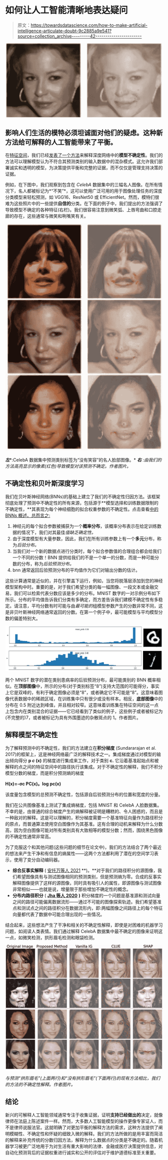 # 如何让人工智能清晰地表达疑问

> 原文：<https://towardsdatascience.com/how-to-make-artificial-intelligence-articulate-doubt-9c2885a9e541?source=collection_archive---------42----------------------->

![](img/4e8f532b3935db6b34015e215b0e7c73.png)

## 影响人们生活的模特必须坦诚面对他们的疑虑。这种新方法给可解释的人工智能带来了平衡。

在[特征空间](https://www.featurespace.com/)，我们已经[发表了一个方法](https://arxiv.org/abs/2107.08756)来解释深度网络中的**模型不确定性**。我们的方法可以理解模型认为不符合其预测类别的输入数据中的混杂模式。这允许我们部署诚实和透明的模型，为决策提供平衡和完整的证据，而不仅仅是管理支持决策的证据。

例如，在下图中，我们观察到包含在 *CelebA* 数据集中的三幅名人图像。在所有情况下，名人都被标记为*“不笑”*，这可以使用广泛可用的用于图像处理任务的深度分类模型来轻松预测，如 VGG16、ResNet50 或 EfficientNet。然而，模特们很难为这些照片中的一些提供**自信的**分类。在下面的例子中，我们提出的方法强调了导致模型不确定的各种特征(右栏)。我们很容易注意到微笑弧、上唇弯曲和口腔走廊的存在，这些通常与微笑和咧嘴笑有关。

![](img/89adde8d65c44d4c5058f95c89475fa9.png)

***左****:CelebA 数据集中预测类别标签为“没有笑容”的名人脸部图像。* ***右*** *:由我们的方法高亮显示的像素(红色)导致模型对该预测不确定。作者图片。*

## **不确定性和贝叶斯深度学习**

我们在贝叶斯神经网络(BNNs)的基础上建立了我们的不确定性归因方法。该框架彻底处理了预测中不确定性的所有来源，包括源于**模型选择和训练数据限制的不确定性，**其表现为每个神经细胞的拟合权重参数的不确定性。点击查看[中的 BNNs 概述。总而言之:](https://docs.aws.amazon.com/prescriptive-guidance/latest/ml-quantifying-uncertainty/welcome.html)

1.  神经元的每个拟合参数被捕获为一个**概率分布**，该概率分布表示在给定训练数据的情况下，我们对其最佳*值缺乏确定性。*
2.  由于深度模型有大量参数，因此，我们在所有训练参数上有一个**多元**分布，称为*后验分布。*
3.  当我们对一个新的数据点进行分类时，每个拟合参数值的合理组合都会给我们一个不同的分数！BNN 提供给我们的不是一个单一的分数，而是一种可能分数的分布，称为*后验预测分布。*
4.  bnn 通常返回后验预测分布的平均值作为它们对输出分数的估计。

这些计算通常是近似的，并在引擎盖下运行，例如，当您将脱落层添加到您的神经模型架构中时。重要的是，对于我们希望分类的每一幅图像、一段文本或金融交易，我们可以检索代表分数应该是多少的分布。MNIST 数字的一对示例分布如下所示。分布的平均值告诉我们分类有多确定，而方差告诉我们建模不确定性有多稳定。请注意，平均分数有时可能与由*最可能的*组模型参数产生的分数非常不同，这是非贝叶斯神经网络通常返回的分数。在第一个例子中，最可能模型与平均模型分数的偏差特别大。

![](img/64624925dd491ccf48d6bd90d170b4d4.png)

两个 MNIST 数字的潜在类别患病率的后验预测分布，最可能类别的 BNN 概率相似。在**顶部图像**中，所示的分布(对于类别标签“8”)支持大范围的可能得分，事实上它是双峰的，有利于确定图像必须是“8”，或者确定它不可能是“8”。这意味着图像代表数据中的稀疏区域，在训练集中只有很少或没有样本。相反，**底部图像**中的分布在 0.5 附近达到峰值，并且相对较窄。这意味着训练集在特征空间的这一点上包含内在类别混合的证据——它已经看到了类似的例子，这些例子或者被标记为(不完整的)7，或者被标记为具有外围墨迹的杂散斑点的 1。作者图片。

## **解释模型不确定性**

为了解释预测中的不确定性，我们的方法建立在**积分梯度** (Sundararajan et al. 2017)的框架上，这是神经网络最广泛的解释技术之一。集成梯度通过对模型的输出倾向得分 **p *c* (x)** 的梯度进行集成来工作，对于类别 **c.** 它沿着基准起始点和被解释的点之间的特征空间中的路径执行该集成。对于不确定性的解释，我们不积分模型分数的梯度，而是积分预测熵的梯度

**H(x)=-σc PC(x)。log pc(x)**

该度量包含模型的总预测不确定性，包括源自后验预测分布的位置和宽度的分量。

我们在公共图像基准上测试了集成熵梯度，包括 MNIST 和 CelebA 人脸数据集。不幸的是，由普通的综合梯度产生的熵解释被证明是糟糕的、令人困惑的，而且是一种敌对的解释。这是可以理解的，积分梯度需要一个基准特征向量作为路径积分的原点，而普通算法使用空白图像作为其基准。这有合理的动机来解释为什么分数高，因为空白图像可能对所有类别具有大致相等的模型分数；然而，围绕黑色图像的不确定性通常非常高。

为了克服这个和其他问题(这些问题的细节在论文中)，我们的方法结合了两个最近的想法来产生干净和有信息的熵属性——这两个方法都利用了潜在的空间学习表示，使用了变分自动编码器。

*   **综合反事实解释** ( [安托万等人 2021](https://arxiv.org/abs/2006.06848) **)。**对于我们的路径积分的源图像，我们希望图像具有与测试图像相同的预测类别，但是预测熵为零。合成的反事实解释图像提供了这样的源图像，同时具有吸引人的属性，即源图像与测试图像非常相似——也就是说，增量限于那些增加不确定性的概念。
*   **分布内路径积分** ( [**Jha 等人 2020**](https://genomebiology.biomedcentral.com/articles/10.1186/s13059-020-02055-7) **)** 积分梯度的一个问题是基准源和测试向量之间的路径可能偏离数据流形——通过不可能的图像探索轨迹。我们希望基准点和测试点之间的路径积分在数据流形内，即:两幅图像之间路径上的每个特征向量都代表了数据中可能合理出现的一些情况。

结合起来，这些想法产生了干净和相关的不确定性解释，即使是对困难的机器学习问题，如阅读人类表情。我们通过解释 CelebA 数据集中最不确定的图像来证明这一点，如微笑检测，拱形眉毛检测和眼袋检测。

![](img/98c1e0b996c8fe6e54eeaefcb297369d.png)

*与预测“拱形眉毛”(上面两行)和“没有拱形眉毛”(下面两行)的现有方法相比，我们的方法的不确定性解释。作者图片。*

## **结论**

新兴的可解释人工智能领域通常专注于收集证据，证明**支持已经做出的**决定，就像律师在法庭上陈述案件一样。然而，大多数人工智能模型的操作更像专家证人，而不是律师说服法官。这就明确了对更加平衡的解释方法的需求，这种方法提供了阐明模糊性、不确定性和怀疑的细致入微的解释。我们的方法所做的是用丰富而简洁的解释来补充传统的分数归因方法，解释为什么数据点的分类是不确定的。随着机器学习被更广泛地用于为对生活有重大影响的法律、金融或医疗决策提供信息，对自动化预测背后的证据权重进行诚实和公开的评估对于维护道德标准至关重要。